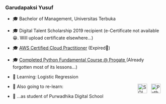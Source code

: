 ### Garudapaksi Yusuf

- 🎓 Bachelor of Management, Universitas Terbuka
- 🎓 Digital Talent Scholarship 2019 recipient (e-Certificate not available😁. Will upload certificate elsewhere...)
- 🎓 <a href="https://cp.certmetrics.com/amazon/en/public/verify/credential/MNRRKRDCGJEQ16CN">AWS Certified Cloud Practitioner</a> (Expired🤣)
- 🎓 <a href="https://progate.com/course_certificate/88ba7d4dqnw2ty">Completed Python Fundamental Course @ Progate </a> (Already forgotten most of its lessons...)

- 🌱 Learning: Logistic Regression
- 🌱 Also going to re-learn: <img align="right" alt="Python" width="30px" style="padding-right:10px;" src="https://cdn.jsdelivr.net/gh/devicons/devicon/icons/python/python-original.svg" /><img align="right" alt="SQL" width="30px" style="padding-right:10px;" src="https://cdn.jsdelivr.net/gh/devicons/devicon/icons/mysql/mysql-original-wordmark.svg" />
- 🌱 ...as student of Purwadhika Digital School
<!--
**garudapaksi-yusuf/garudapaksi-yusuf** is a ✨ _special_ ✨ repository because its `README.md` (this file) appears on your GitHub profile.

Here are some ideas to get you started:

- 👯 I’m looking to collaborate on ...
- 🤔 I’m looking for help with ...
- 💬 Ask me about ...
- 📫 How to reach me: ...
- 😄 Pronouns: ...
- ⚡ Fun fact: ...
-->
